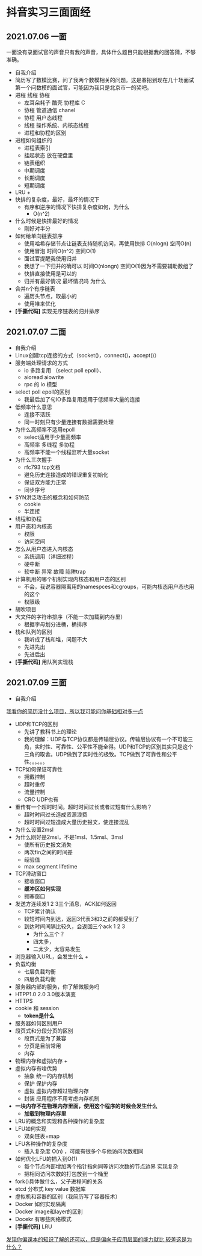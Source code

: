 # 抖音实习三面面经

## 2021.07.06 一面

一面没有录面试官的声音只有我的声音，具体什么题目只能根据我的回答猜，不够准确。

+ 自我介绍
+ 简历写了数模比赛，问了我两个数模相关的问题。这是春招到现在几十场面试第一个问数模的面试官，可能因为我只是北京市一的奖吧。
+ 进程 线程 协程
    +   左耳朵耗子 酷壳 协程库 C
    +   协程 管道通信 chanel
    +   协程 用户态线程
    +   线程 操作系统、内核态线程
    +   进程和协程的区别
+ 进程如何组织的
    + 进程表索引
    + 挂起状态 放在硬盘里
    + 链表组织
    + 中期调度
    + 长期调度
    + 短期调度
+ LRU
    + 
+ 快排的复杂度，最好，最坏的情况下
    + 有序和逆序的情况下快排复杂度如何，为什么
        + O(n^2)
+ 什么时候是快排最好的情况
    + 刚好对半分
+ 如何给单向链表排序
    + 使用哈希存储节点让链表支持随机访问，再使用快排 O(nlogn) 空间O(n)
    + 使用冒泡 时间O(n^2) 空间O(1)
    + 面试官提醒我使用归并
    + 我想了一下归并的确可以 时间O(nlongn) 空间O(1)因为不需要辅助数组了
    + 快排直接使用是可以的
    + 归并有最好情况 最坏情况吗 为什么
+ 合并n个有序链表
    + 遍历头节点，取最小的
    + 使用堆来优化
+ **[手撕代码]** 实现无序链表的归并排序

## 2021.07.07 二面

+ 自我介绍
+ Linux创建tcp连接的方式（socket()，connect()，accept()）
+ 服务端处理请求的方式
    + io 多路复用 （select poll epoll）、
    + aioread aiowrite
    + rpc 的 io 模型
+ select poll epoll的区别
    + 我最后加了句IO多路复用适用于低频率大量的连接
+ 低频率什么意思
    + 连接不活跃
    + 同一时刻只有少量连接有数据需要处理
+ 为什么高频率不适用epoll
    + select适用于少量高频率
    + 高频率 多线程 多协程
    + 高频率不能一个线程监听大量socket
+ 为什么三次握手
    + rfc793 tcp文档
    + 避免历史连接造成的错误重复初始化
    + 保证双方能力正常
    + 同步序号
+ SYN洪泛攻击的概念和如何防范
    + cookie
    + 半连接
+ 线程和协程
+ 用户态和内核态
    + 权限
    + 访问空间
+ 怎么从用户态进入内核态
    + 系统调用（详细过程）
    + 硬中断
    + 软中断 异常 故障 陷阱trap
+ 计算机用的哪个机制实现内核态和用户态的区别
    + 不会，我说容器隔离用的namespces和cgroups，可能内核态用户态也用的这个
    + 权限级
+ 胡吹项目
+ 大文件的字符串排序（不能一次加载到内存里）
    + 根据字母划分进桶，桶排序
+ 栈和队列的区别
    + 我听成了栈和堆，问题不大
    + 先进先出
    + 先进后出
+ **[手撕代码]** 用队列实现栈

## 2021.07.09 三面

+ 自我介绍

<u>我看你的简历没什么项目，所以我可能问你基础相对多一点</u>

+ UDP和TCP的区别
    + 先讲了教科书上的理论
    + 我的理解：UDP与TCP协议都是传输层协议。传输层协议有一个不可能三角，实时性、可靠性、公平性不能全得。UDP和TCP的区别其实只是这个三角的取舍。UDP做到了实时性的极致。TCP做到了可靠性和公平性。。。。。。
+ TCP如何保证可靠性
    + 拥戴控制
    + 超时重传
    + 流量控制
    + CRC UDP也有
+ 重传有一个超时时间。超时时间过长或者过短有什么影响？
    + 超时时间过长造成资源浪费
    + 超时时间过短造成大量历史报文，使连接混乱
+ 为什么设置2msl
+ 为什么刚好是2msl，不是1msl、1.5msl、3msl
    + 使所有历史报文消失
    + 两次fin之间的时间差
    + 经验值
    + max segment lifetime
+ TCP滑动窗口
    + 接收窗口
    + **缓冲区如何实现**
    + 拥塞窗口
+ 发送方连续发1 2 3三个消息，ACK如何返回
    + TCP累计确认
    + 较短时间内到达，返回3代表3和3之前的都受到了
    + 到达时间间隔比较久，会返回三个ack 1 2 3
        + 为什么三个？
        + 四太多，
        + 二太少，太容易发生
+ 浏览器输入URL，会发生什么
    + 
+ 负载均衡
    + 七层负载均衡
    + 四层负载均衡
+ 服务器内部的服务，你了解微服务吗
+ HTPP1.0 2.0 3.0版本演变
+ HTTPS
+ cookie 和 session
    + **token是什么**
+ 服务器如何区别用户
+ 段页式和分段分页的区别
    + 段页式是为了兼容
    + 分页是目前常用
    + 内存
+ 物理内存和虚拟内存
    + 
+ 虚拟内存有啥优势
    + 抽象 统一的内存机制
    + 保护 保护内存
    + 虚拟 虚拟内存超过物理内存
    + 封装 应用程序不用考虑内存机制
+ **一块内存不在物理内存里面，使用这个程序的时候会发生什么**
    + **加载到物理内存里**
+ LRU的概念和实现和各种操作的复杂度
+ LFU如何实现
    + 双向链表+map
+ LFU各种操作的复杂度
    + 插入复杂度 O(n) ，可能有很多个与他访问次数相同
+ 如何优化LFU的插入到O(1)
    + 每个节点内部增加两个指针指向同等访问次数的节点边界  实现复杂
    + 把相同访问次数的打包放到一个桶里
+ fork()具体做什么，父子进程间的关系
+ etcd 分布式 key value 数据库
+ 虚拟机和容器的区别（我简历写了容器技术）
+ Docker 如何实现隔离
+ Docker image和layer的区别
+ Docekr 有哪些网络模式
+ **[手撕代码]** LRU

<u>发现你偏课本的知识了解的还可以，但是偏向于应用层面的能力就比 较差这是为什么？</u>

